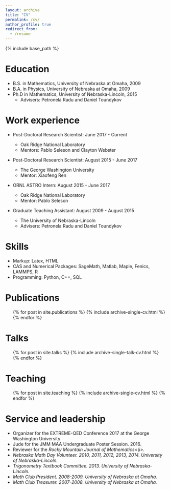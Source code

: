 ```yaml
---
layout: archive
title: "CV"
permalink: /cv/
author_profile: true
redirect_from:
  - /resume
---
```


{% include base_path %}

Education
======
* B.S. in Mathematics, University of Nebraska at Omaha, 2009
* B.A. in Physics, University of Nebraska at Omaha, 2009
* Ph.D in Mathematics, University of Nebraska-Lincoln, 2015
  * Advisers: Petronela Radu and Daniel Toundykov

Work experience
======
* Post-Doctoral Research Scientist: June 2017 - Current
  * Oak Ridge National Laboratory
  * Mentors: Pablo Seleson and Clayton Webster

* Post-Doctoral Research Scientist: August 2015 - June 2017
  * The George Washington University
  * Mentor: Xiaofeng Ren

* ORNL ASTRO Intern: August 2015 - June 2017
  * Oak Ridge National Laboratory
  * Mentor: Pablo Seleson
  
* Graduate Teaching Assistant: August 2009 - August 2015
  * The University of Nebraska-Lincoln
  * Advisers: Petronela Radu and Daniel Toundykov
  

Skills
======
* Markup: Latex, HTML
* CAS and Numerical Packages: SageMath, Matlab, Maple, Fenics, LAMMPS, R
* Programming: Python, C++, SQL

Publications
======
  <ul>{% for post in site.publications %}
    {% include archive-single-cv.html %}
  {% endfor %}</ul>
  
Talks
======
  <ul>{% for post in site.talks %}
    {% include archive-single-talk-cv.html %}
  {% endfor %}</ul>
  
Teaching
======
  <ul>{% for post in site.teaching %}
    {% include archive-single-cv.html %}
  {% endfor %}</ul>
  
Service and leadership
======
* Organizer for the EXTREME-QED Conference 2017 at the George Washington University
* Jude for the JMM MAA Undergraduate Poster Session. 2016.
* Reviewer for the <i>Rocky Mountain Journal of Mathematics<\i>.
* Nebraska Math Day Volunteer. 2010, 2011, 2012, 2013, 2014. University of Nebraska-Lincoln.
* Trigonometry Textbook Committee. 2013. University of Nebraska-Lincoln.
* Math Club President. 2008-2009. University of Nebraska at Omaha.
* Math Club Treasurer. 2007-2008. University of Nebraska at Omaha.
